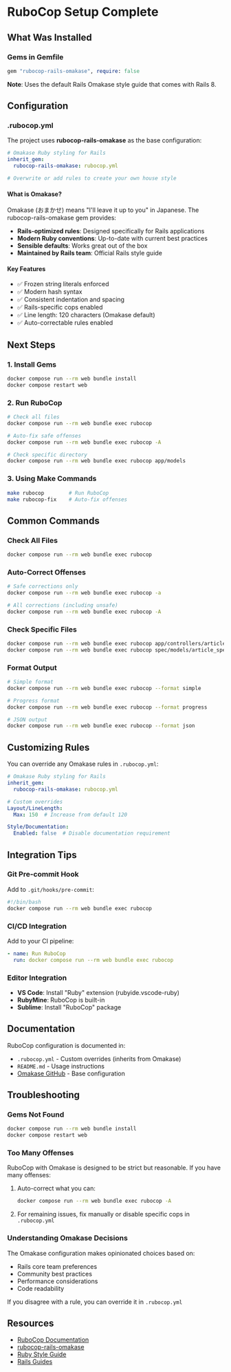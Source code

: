 # RuboCop Setup Complete

## What Was Installed

### Gems in Gemfile
```ruby
gem "rubocop-rails-omakase", require: false
```

**Note**: Uses the default Rails Omakase style guide that comes with Rails 8.

## Configuration

### .rubocop.yml
The project uses **rubocop-rails-omakase** as the base configuration:

```yaml
# Omakase Ruby styling for Rails
inherit_gem:
  rubocop-rails-omakase: rubocop.yml

# Overwrite or add rules to create your own house style
```

#### What is Omakase?

Omakase (おまかせ) means "I'll leave it up to you" in Japanese. The rubocop-rails-omakase gem provides:

- **Rails-optimized rules**: Designed specifically for Rails applications
- **Modern Ruby conventions**: Up-to-date with current best practices  
- **Sensible defaults**: Works great out of the box
- **Maintained by Rails team**: Official Rails style guide

#### Key Features

- ✅ Frozen string literals enforced
- ✅ Modern hash syntax
- ✅ Consistent indentation and spacing
- ✅ Rails-specific cops enabled
- ✅ Line length: 120 characters (Omakase default)
- ✅ Auto-correctable rules enabled

## Next Steps

### 1. Install Gems
```bash
docker compose run --rm web bundle install
docker compose restart web
```

### 2. Run RuboCop
```bash
# Check all files
docker compose run --rm web bundle exec rubocop

# Auto-fix safe offenses
docker compose run --rm web bundle exec rubocop -A

# Check specific directory
docker compose run --rm web bundle exec rubocop app/models
```

### 3. Using Make Commands
```bash
make rubocop        # Run RuboCop
make rubocop-fix    # Auto-fix offenses
```

## Common Commands

### Check All Files
```bash
docker compose run --rm web bundle exec rubocop
```

### Auto-Correct Offenses
```bash
# Safe corrections only
docker compose run --rm web bundle exec rubocop -a

# All corrections (including unsafe)
docker compose run --rm web bundle exec rubocop -A
```

### Check Specific Files
```bash
docker compose run --rm web bundle exec rubocop app/controllers/articles_controller.rb
docker compose run --rm web bundle exec rubocop spec/models/article_spec.rb
```

### Format Output
```bash
# Simple format
docker compose run --rm web bundle exec rubocop --format simple

# Progress format
docker compose run --rm web bundle exec rubocop --format progress

# JSON output
docker compose run --rm web bundle exec rubocop --format json
```

## Customizing Rules

You can override any Omakase rules in `.rubocop.yml`:

```yaml
# Omakase Ruby styling for Rails
inherit_gem:
  rubocop-rails-omakase: rubocop.yml

# Custom overrides
Layout/LineLength:
  Max: 150  # Increase from default 120

Style/Documentation:
  Enabled: false  # Disable documentation requirement
```

## Integration Tips

### Git Pre-commit Hook
Add to `.git/hooks/pre-commit`:
```bash
#!/bin/bash
docker compose run --rm web bundle exec rubocop
```

### CI/CD Integration
Add to your CI pipeline:
```yaml
- name: Run RuboCop
  run: docker compose run --rm web bundle exec rubocop
```

### Editor Integration
- **VS Code**: Install "Ruby" extension (rubyide.vscode-ruby)
- **RubyMine**: RuboCop is built-in
- **Sublime**: Install "RuboCop" package

## Documentation

RuboCop configuration is documented in:
- `.rubocop.yml` - Custom overrides (inherits from Omakase)
- `README.md` - Usage instructions
- [Omakase GitHub](https://github.com/rails/rubocop-rails-omakase) - Base configuration

## Troubleshooting

### Gems Not Found
```bash
docker compose run --rm web bundle install
docker compose restart web
```

### Too Many Offenses
RuboCop with Omakase is designed to be strict but reasonable. If you have many offenses:

1. Auto-correct what you can:
   ```bash
   docker compose run --rm web bundle exec rubocop -A
   ```

2. For remaining issues, fix manually or disable specific cops in `.rubocop.yml`

### Understanding Omakase Decisions

The Omakase configuration makes opinionated choices based on:
- Rails core team preferences
- Community best practices
- Performance considerations
- Code readability

If you disagree with a rule, you can override it in `.rubocop.yml`

## Resources

- [RuboCop Documentation](https://docs.rubocop.org/)
- [rubocop-rails-omakase](https://github.com/rails/rubocop-rails-omakase)
- [Ruby Style Guide](https://rubystyle.guide/)
- [Rails Guides](https://guides.rubyonrails.org/)
